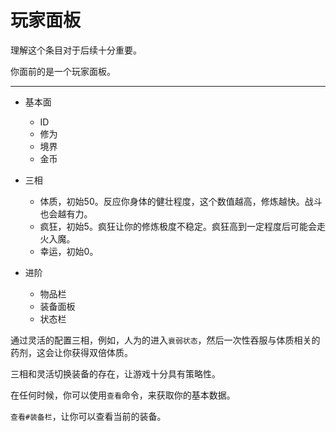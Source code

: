 # 玩家面板
理解这个条目对于后续十分重要。

你面前的是一个玩家面板。

---

+ 基本面
  + ID
  + 修为
  + 境界
  + 金币

+ 三相
  + 体质，初始50。反应你身体的健壮程度，这个数值越高，修炼越快。战斗也会越有力。
  + 疯狂，初始5。疯狂让你的修炼极度不稳定。疯狂高到一定程度后可能会走火入魔。
  + 幸运，初始0。
+ 进阶
  + 物品栏
  + 装备面板
  + 状态栏

通过灵活的配置三相，例如，人为的进入`衰弱状态`，然后一次性吞服与体质相关的药剂，这会让你获得双倍体质。

三相和灵活切换装备的存在，让游戏十分具有策略性。

在任何时候，你可以使用`查看`命令，来获取你的基本数据。

`查看#装备栏`，让你可以查看当前的装备。

